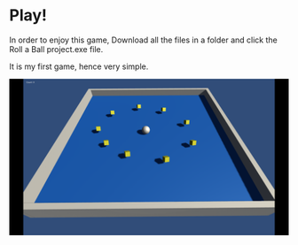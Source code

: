 # Play!

In order to enjoy this game, Download all the files in a folder and click the Roll a Ball project.exe file.

It is my first game, hence very simple.

![](ScreenShot.png)
